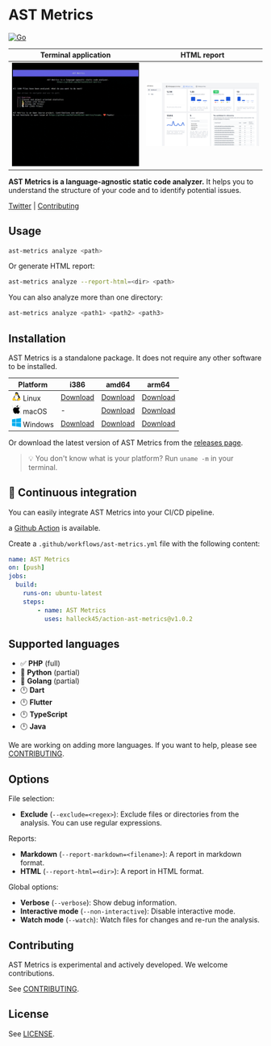 # AST Metrics

[![Go](https://github.com/Halleck45/ast-metrics/actions/workflows/test.yml/badge.svg)](https://github.com/Halleck45/ast-metrics/actions/workflows/test.yml)

| Terminal application | HTML report |
| --- | ---------- |
| ![AST Metrics is a language-agnostic static code analyzer.](./docs/preview.gif) |![HTML report](./docs/preview-html-report.png) |

**AST Metrics is a language-agnostic static code analyzer.** It helps you to understand the structure of your code and to identify potential issues.

[Twitter](https://twitter.com/Halleck45) | [Contributing](.github/CONTRIBUTING.md)

## Usage

```bash
ast-metrics analyze <path>
```

Or generate HTML report:

```bash
ast-metrics analyze --report-html=<dir> <path>
```

You can also analyze more than one directory:

```bash
ast-metrics analyze <path1> <path2> <path3>
```
## Installation

AST Metrics is a standalone package. It does not require any other software to be installed.

| Platform |  i386 | amd64 | arm64 |
| -------- |  ------ | ------ | ------ |
| ![](./docs/emoji-tux.png) Linux    | [Download](https://github.com/Halleck45/ast-metrics/releases/download/v0.0.11-alpha/ast-metrics_Linux_i386) | [Download](https://github.com/Halleck45/ast-metrics/releases/download/v0.0.11-alpha/ast-metrics_Linux_x86_64) | [Download](https://github.com/Halleck45/ast-metrics/releases/download/v0.0.11-alpha/ast-metrics_Linux_arm64)
| ![](./docs/emoji-apple.png) macOS    | - | [Download](https://github.com/Halleck45/ast-metrics/releases/download/v0.0.11-alpha/ast-metrics_Darwin_x86_64) | [Download](https://github.com/Halleck45/ast-metrics/releases/download/v0.0.11-alpha/ast-metrics_Darwin_arm64)
| ![](./docs/emoji-windows.png) Windows  | [Download](https://github.com/Halleck45/ast-metrics/releases/download/v0.0.11-alpha/ast-metrics_Windows_i386.exe) | [Download](https://github.com/Halleck45/ast-metrics/releases/download/v0.0.11-alpha/ast-metrics_Windows_x86_64.exe) | [Download](https://github.com/Halleck45/ast-metrics/releases/download/v0.0.11-alpha/ast-metrics_Windows_arm64.exe)

Or download the latest version of AST Metrics from the [releases page](https://github.com/Halleck45/ast-metrics/releases/latest).

> 💡 You don't know what is your platform? Run `uname -m` in your terminal.

## 🚀 Continuous integration

You can easily integrate AST Metrics into your CI/CD pipeline.

a [Github Action](https://github.com/marketplace/actions/ast-metrics-analysis) is available.

Create a `.github/workflows/ast-metrics.yml` file with the following content:

```yaml
name: AST Metrics
on: [push]
jobs:
  build:
    runs-on: ubuntu-latest
    steps:
        - name: AST Metrics
          uses: halleck45/action-ast-metrics@v1.0.2
```


## Supported languages

+ ✅ **PHP** (full)
+ 👷 **Python** (partial)
+ 👷 **Golang** (partial)
+ 🕛 **Dart**
+ 🕛 **Flutter**
+ 🕛 **TypeScript**
+ 🕛 **Java**


We are working on adding more languages. If you want to help, please see [CONTRIBUTING](.github/CONTRIBUTING.md).

## Options

File selection:

+ **Exclude** (`--exclude=<regex>`): Exclude files or directories from the analysis. You can use regular expressions.

Reports:

- **Markdown** (`--report-markdown=<filename>`): A report in markdown format.
- **HTML** (`--report-html=<dir>`): A report in HTML format.

Global options:

- **Verbose** (`--verbose`): Show debug information.
- **Interactive mode** (`--non-interactive`): Disable interactive mode.
- **Watch mode** (`--watch`): Watch files for changes and re-run the analysis.

## Contributing

AST Metrics is experimental and actively developed. We welcome contributions.

See [CONTRIBUTING](.github/CONTRIBUTING.md).

## License

See [LICENSE](LICENSE).
